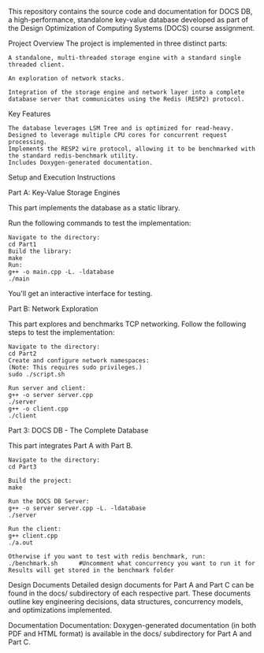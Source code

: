 This repository contains the source code and documentation for DOCS DB, a high-performance, standalone key-value database developed as part of the Design Optimization of Computing Systems (DOCS) course assignment.

Project Overview
The project is implemented in three distinct parts:

    A standalone, multi-threaded storage engine with a standard single threaded client.

    An exploration of network stacks.

    Integration of the storage engine and network layer into a complete database server that communicates using the Redis (RESP2) protocol.

Key Features

    The database leverages LSM Tree and is optimized for read-heavy.
    Designed to leverage multiple CPU cores for concurrent request processing.
    Implements the RESP2 wire protocol, allowing it to be benchmarked with the standard redis-benchmark utility.
    Includes Doxygen-generated documentation.

Setup and Execution Instructions

Part A: Key-Value Storage Engines

This part implements the database as a static library.

Run the following commands to test the implementation:

	Navigate to the directory:
	cd Part1
	Build the library:
	make
	Run:
	g++ -o main.cpp -L. -ldatabase
	./main
You'll get an interactive interface for testing.

Part B: Network Exploration

This part explores and benchmarks TCP networking.
Follow the following steps to test the implementation:

	Navigate to the directory:
	cd Part2
	Create and configure network namespaces:
	(Note: This requires sudo privileges.)
	sudo ./script.sh
 
	Run server and client:
	g++ -o server server.cpp
	./server
	g++ -o client.cpp
	./client
	
Part 3: DOCS DB - The Complete Database

This part integrates Part A with Part B.

	Navigate to the directory:
	cd Part3

	Build the project:
	make

	Run the DOCS DB Server:
	g++ -o server server.cpp -L. -ldatabase
	./server

	Run the client:
	g++ client.cpp
	./a.out

	Otherwise if you want to test with redis benchmark, run:
	./benchmark.sh		#Uncomment what concurrency you want to run it for
	Results will get stored in the benchmark folder

Design Documents
Detailed design documents for Part A and Part C can be found in the docs/ subdirectory of each respective part. These documents outline key engineering decisions, data structures, concurrency models, and optimizations implemented.

Documentation
    Documentation: Doxygen-generated documentation (in both PDF and HTML format) is available in the docs/ subdirectory for Part A and Part C.

